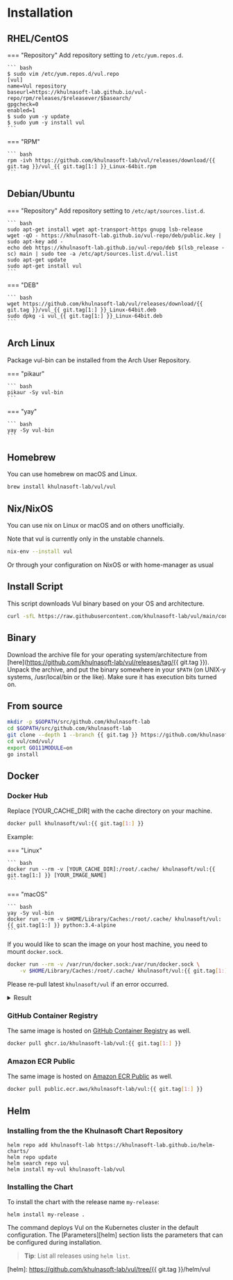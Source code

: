 # Installation

## RHEL/CentOS


=== "Repository"
    Add repository setting to `/etc/yum.repos.d`.

    ``` bash
    $ sudo vim /etc/yum.repos.d/vul.repo
    [vul]
    name=Vul repository
    baseurl=https://khulnasoft-lab.github.io/vul-repo/rpm/releases/$releasever/$basearch/
    gpgcheck=0
    enabled=1
    $ sudo yum -y update
    $ sudo yum -y install vul
    ```

=== "RPM"

    ``` bash
    rpm -ivh https://github.com/khulnasoft-lab/vul/releases/download/{{ git.tag }}/vul_{{ git.tag[1:] }}_Linux-64bit.rpm
    ```

## Debian/Ubuntu

=== "Repository"
    Add repository setting to `/etc/apt/sources.list.d`.

    ``` bash
    sudo apt-get install wget apt-transport-https gnupg lsb-release
    wget -qO - https://khulnasoft-lab.github.io/vul-repo/deb/public.key | sudo apt-key add -
    echo deb https://khulnasoft-lab.github.io/vul-repo/deb $(lsb_release -sc) main | sudo tee -a /etc/apt/sources.list.d/vul.list
    sudo apt-get update
    sudo apt-get install vul
    ```

=== "DEB"

    ``` bash
    wget https://github.com/khulnasoft-lab/vul/releases/download/{{ git.tag }}/vul_{{ git.tag[1:] }}_Linux-64bit.deb
    sudo dpkg -i vul_{{ git.tag[1:] }}_Linux-64bit.deb
    ```



## Arch Linux
Package vul-bin can be installed from the Arch User Repository.

=== "pikaur"

    ``` bash
    pikaur -Sy vul-bin
    ```

=== "yay"

    ``` bash
    yay -Sy vul-bin
    ```

## Homebrew

You can use homebrew on macOS and Linux.

```bash
brew install khulnasoft-lab/vul/vul
```

## Nix/NixOS

You can use nix on Linux or macOS and on others unofficially.

Note that vul is currently only in the unstable channels.

```bash
nix-env --install vul
```

Or through your configuration on NixOS or with home-manager as usual


## Install Script
This script downloads Vul binary based on your OS and architecture.

```bash
curl -sfL https://raw.githubusercontent.com/khulnasoft-lab/vul/main/contrib/install.sh | sh -s -- -b /usr/local/bin {{ git.tag }}
```

## Binary

Download the archive file for your operating system/architecture from [here](https://github.com/khulnasoft-lab/vul/releases/tag/{{ git.tag }}). 
Unpack the archive, and put the binary somewhere in your `$PATH` (on UNIX-y systems, /usr/local/bin or the like).
Make sure it has execution bits turned on.

## From source

```bash
mkdir -p $GOPATH/src/github.com/khulnasoft-lab
cd $GOPATH/src/github.com/khulnasoft-lab
git clone --depth 1 --branch {{ git.tag }} https://github.com/khulnasoft-lab/vul
cd vul/cmd/vul/
export GO111MODULE=on
go install
```

## Docker
### Docker Hub
Replace [YOUR_CACHE_DIR] with the cache directory on your machine.

```bash
docker pull khulnasoft/vul:{{ git.tag[1:] }}
```

Example:

=== "Linux"

    ``` bash
    docker run --rm -v [YOUR_CACHE_DIR]:/root/.cache/ khulnasoft/vul:{{ git.tag[1:] }} [YOUR_IMAGE_NAME]
    ```

=== "macOS"

    ``` bash
    yay -Sy vul-bin
    docker run --rm -v $HOME/Library/Caches:/root/.cache/ khulnasoft/vul:{{ git.tag[1:] }} python:3.4-alpine
    ```

If you would like to scan the image on your host machine, you need to mount `docker.sock`.

```bash
docker run --rm -v /var/run/docker.sock:/var/run/docker.sock \
    -v $HOME/Library/Caches:/root/.cache/ khulnasoft/vul:{{ git.tag[1:] }} python:3.4-alpine
```

Please re-pull latest `khulnasoft/vul` if an error occurred.

<details>
<summary>Result</summary>

```bash
2019-05-16T01:20:43.180+0900    INFO    Updating vulnerability database...
2019-05-16T01:20:53.029+0900    INFO    Detecting Alpine vulnerabilities...

python:3.4-alpine3.9 (alpine 3.9.2)
===================================
Total: 1 (UNKNOWN: 0, LOW: 0, MEDIUM: 1, HIGH: 0, CRITICAL: 0)

+---------+------------------+----------+-------------------+---------------+--------------------------------+
| LIBRARY | VULNERABILITY ID | SEVERITY | INSTALLED VERSION | FIXED VERSION |             TITLE              |
+---------+------------------+----------+-------------------+---------------+--------------------------------+
| openssl | CVE-2019-1543    | MEDIUM   | 1.1.1a-r1         | 1.1.1b-r1     | openssl: ChaCha20-Poly1305     |
|         |                  |          |                   |               | with long nonces               |
+---------+------------------+----------+-------------------+---------------+--------------------------------+
```

</details>

### GitHub Container Registry

The same image is hosted on [GitHub Container Registry][registry] as well.

```bash
docker pull ghcr.io/khulnasoft-lab/vul:{{ git.tag[1:] }}
```


### Amazon ECR Public

The same image is hosted on [Amazon ECR Public][ecr] as well.

```bash
docker pull public.ecr.aws/khulnasoft-lab/vul:{{ git.tag[1:] }}
```
## Helm
### Installing from the the Khulnasoft Chart Repository

```
helm repo add khulnasoft-lab https://khulnasoft-lab.github.io/helm-charts/
helm repo update
helm search repo vul
helm install my-vul khulnasoft-lab/vul
```

### Installing the Chart

To install the chart with the release name `my-release`:

```
helm install my-release .
```

The command deploys Vul on the Kubernetes cluster in the default configuration. The [Parameters][helm]
section lists the parameters that can be configured during installation.

> **Tip**: List all releases using `helm list`.

[ecr]: https://gallery.ecr.aws/khulnasoft-lab/vul
[registry]: https://github.com/orgs/khulnasoft-lab/packages/container/package/vul
[helm]: https://github.com/khulnasoft-lab/vul/tree/{{ git.tag }}/helm/vul

